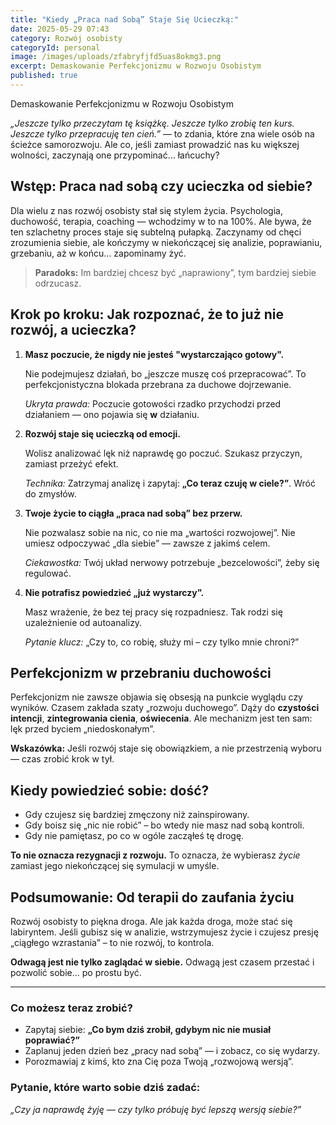 ```yaml
---
title: "Kiedy „Praca nad Sobą” Staje Się Ucieczką:"
date: 2025-05-29 07:43
category: Rozwój osobisty
categoryId: personal
image: /images/uploads/zfabryfjfd5uas8okmg3.png
excerpt: Demaskowanie Perfekcjonizmu w Rozwoju Osobistym
published: true
---
```

Demaskowanie Perfekcjonizmu w Rozwoju Osobistym

<p><em>„Jeszcze tylko przeczytam tę książkę. Jeszcze tylko zrobię ten kurs. Jeszcze tylko przepracuję ten cień.”</em> — to zdania, które zna wiele osób na ścieżce samorozwoju. Ale co, jeśli zamiast prowadzić nas ku większej wolności, zaczynają one przypominać… łańcuchy?</p>



<h2>Wstęp: Praca nad sobą czy ucieczka od siebie?</h2>



<p>Dla wielu z nas rozwój osobisty stał się stylem życia. Psychologia, duchowość, terapia, coaching — wchodzimy w to na 100%. Ale bywa, że ten szlachetny proces staje się subtelną pułapką. Zaczynamy od chęci zrozumienia siebie, ale kończymy w niekończącej się analizie, poprawianiu, grzebaniu, aż w końcu… zapominamy żyć.</p>



<blockquote>

<p><strong>Paradoks:</strong> Im bardziej chcesz być „naprawiony”, tym bardziej siebie odrzucasz.</p>

</blockquote>



<h2>Krok po kroku: Jak rozpoznać, że to już nie rozwój, a ucieczka?</h2>



<ol>

  <li>

<strong>Masz poczucie, że nigdy nie jesteś "wystarczająco gotowy".</strong>

<p>Nie podejmujesz działań, bo „jeszcze muszę coś przepracować”. To perfekcjonistyczna blokada przebrana za duchowe dojrzewanie.</p>

<p><em>Ukryta prawda:</em> Poczucie gotowości rzadko przychodzi przed działaniem — ono pojawia się <strong>w</strong> działaniu.</p>

  </li>

  <li>

<strong>Rozwój staje się ucieczką od emocji.</strong>

<p>Wolisz analizować lęk niż naprawdę go poczuć. Szukasz przyczyn, zamiast przeżyć efekt.</p>

<p><em>Technika:</em> Zatrzymaj analizę i zapytaj: <strong>„Co teraz czuję w ciele?”</strong>. Wróć do zmysłów.</p>

  </li>

  <li>

<strong>Twoje życie to ciągła „praca nad sobą” bez przerw.</strong>

<p>Nie pozwalasz sobie na nic, co nie ma „wartości rozwojowej”. Nie umiesz odpoczywać „dla siebie” — zawsze z jakimś celem.</p>

<p><em>Ciekawostka:</em> Twój układ nerwowy potrzebuje „bezcelowości”, żeby się regulować.</p>

  </li>

  <li>

<strong>Nie potrafisz powiedzieć „już wystarczy”.</strong>

<p>Masz wrażenie, że bez tej pracy się rozpadniesz. Tak rodzi się uzależnienie od autoanalizy.</p>

<p><em>Pytanie klucz:</em> „Czy to, co robię, służy mi – czy tylko mnie chroni?”</p>

  </li>

</ol>



<h2>Perfekcjonizm w przebraniu duchowości</h2>



<p>Perfekcjonizm nie zawsze objawia się obsesją na punkcie wyglądu czy wyników. Czasem zakłada szaty „rozwoju duchowego”. Dąży do <strong>czystości intencji</strong>, <strong>zintegrowania cienia</strong>, <strong>oświecenia</strong>. Ale mechanizm jest ten sam: lęk przed byciem „niedoskonałym”.</p>



<p><strong>Wskazówka:</strong> Jeśli rozwój staje się obowiązkiem, a nie przestrzenią wyboru — czas zrobić krok w tył.</p>



<h2>Kiedy powiedzieć sobie: dość?</h2>



<ul>

  <li>Gdy czujesz się bardziej zmęczony niż zainspirowany.</li>

  <li>Gdy boisz się „nic nie robić” – bo wtedy nie masz nad sobą kontroli.</li>

  <li>Gdy nie pamiętasz, po co w ogóle zacząłeś tę drogę.</li>

</ul>



<p><strong>To nie oznacza rezygnacji z rozwoju.</strong> To oznacza, że wybierasz <em>życie</em> zamiast jego niekończącej się symulacji w umyśle.</p>



<h2>Podsumowanie: Od terapii do zaufania życiu</h2>



<p>Rozwój osobisty to piękna droga. Ale jak każda droga, może stać się labiryntem. Jeśli gubisz się w analizie, wstrzymujesz życie i czujesz presję „ciągłego wzrastania” – to nie rozwój, to kontrola.</p>



<p><strong>Odwagą jest nie tylko zaglądać w siebie.</strong> Odwagą jest czasem przestać i pozwolić sobie… po prostu być.</p>



<hr>



<h3>Co możesz teraz zrobić?</h3>



<ul>

  <li>Zapytaj siebie: <strong>„Co bym dziś zrobił, gdybym nic nie musiał poprawiać?”</strong></li>

  <li>Zaplanuj jeden dzień bez „pracy nad sobą” — i zobacz, co się wydarzy.</li>

  <li>Porozmawiaj z kimś, kto zna Cię poza Twoją „rozwojową wersją”.</li>

</ul>



<h3>Pytanie, które warto sobie dziś zadać:</h3>

<p><em>„Czy ja naprawdę żyję — czy tylko próbuję być lepszą wersją siebie?”</em></p>
